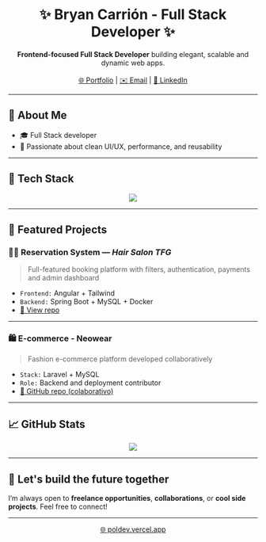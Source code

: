 <h1 align="center">✨ Bryan Carrión - Full Stack Developer ✨</h1>

<p align="center">
  <b>Frontend-focused Full Stack Developer</b> building elegant, scalable and dynamic web apps.
  <br><br>
  <a href="https://mi-portfolioweb.vercel.app" target="_blank">🌐 Portfolio</a> |
  <a href="mailto:bryancarrion2104@email.com">✉️ Email</a> |
  <a href="https://www.linkedin.com/in/bryan20">🔗 LinkedIn</a>
</p>

---

## 🚀 About Me

- 🎓 Full Stack developer
- 🧠 Passionate about clean UI/UX, performance, and reusability

---

## 🧰 Tech Stack

<p align="center">
  <img src="https://skillicons.dev/icons?i=html,css,js,react,angular,tailwind,bootstrap,java,php,nodejs,spring,laravel,mysql,git,docker,postman," />
</p>

---

## 📌 Featured Projects

### 💇‍♂️ Reservation System — *Hair Salon TFG*
> Full-featured booking platform with filters, authentication, payments and admin dashboard

- `Frontend:` Angular + Tailwind
- `Backend:` Spring Boot + MySQL + Docker
- [🔗 View repo](https://github.com/miusuario/reservas)

---

### 🛍️ E-commerce - Neowear
> Fashion e-commerce platform developed collaboratively

- `Stack:` Laravel + MySQL
- `Role:` Backend and deployment contributor
- [🔗 GitHub repo (colaborativo)](https://github.com/org/neowear)

---

## 📈 GitHub Stats

<p align="center">
  <img src="https://github-readme-stats.vercel.app/api?username=tuusuario&show_icons=true&theme=tokyonight&hide_title=true&hide=issues" />
</p>

---

## 🤖 Let's build the future together

I’m always open to **freelance opportunities**, **collaborations**, or **cool side projects**. Feel free to connect!

---

<p align="center">
  <a href="https://poldev.vercel.app" target="_blank">🌐 poldev.vercel.app</a>
</p>
